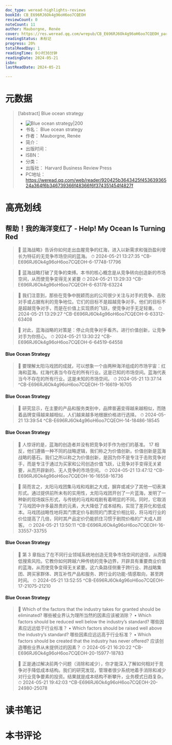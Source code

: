 ```yaml
---
doc_type: weread-highlights-reviews
bookId: CB_E696RJ6Ok4g96oH6oo7CQEOH
reviewCount: 0
noteCount: 11
author: Mauborgne, Renée
cover: https://res.weread.qq.com/wrepub/CB_E696RJ6Ok4g96oH6oo7CQEOH_parsecover
readingStatus: 未标记
progress: 20%
totalReadDay: 1
readingTime: 0小时36分钟
readingDate: 2024-05-21
isbn: 
lastReadDate: 2024-05-21

---
```

# 元数据
> [!abstract] Blue ocean strategy
> - ![ Blue ocean strategy|200](https://res.weread.qq.com/wrepub/CB_E696RJ6Ok4g96oH6oo7CQEOH_parsecover)
> - 书名： Blue ocean strategy
> - 作者： Mauborgne, Renée
> - 简介： 
> - 出版时间： 
> - ISBN： 
> - 分类： 
> - 出版社： Harvard Business Review Press
> - PC地址：https://weread.qq.com/web/reader/920425b3643425f45363936524a364f6b346739366f48366f6f374351454f4827f

# 高亮划线

## 帮助！我的海洋变红了 - Help! My Ocean Is Turning Red

> 📌 蓝海战略》告诉你如何走出血腥竞争的红海，进入以新需求和强劲盈利增长为特征的无竞争市场空间的蓝海。 
> ⏱ 2024-05-21 13:27:35 ^CB-E696RJ6Ok4g96oH6oo7CQEOH-6-17748-17796

> 📌 蓝海战略打破了竞争的束缚。本书的核心概念是从竞争转向创造新的市场空间，从而使竞争变得无关紧要 
> ⏱ 2024-05-21 13:29:33 ^CB-E696RJ6Ok4g96oH6oo7CQEOH-6-63178-63224

> 📌 我们注意到，那些在竞争中脱颖而出的公司很少关注与对手的竞争、击败对手或占据有利的竞争地位。它们的目标不是超越竞争对手。他们的目标不是超越竞争对手，而是在价值上实现质的飞跃，使竞争对手无足轻重。 
> ⏱ 2024-05-21 13:29:27 ^CB-E696RJ6Ok4g96oH6oo7CQEOH-6-63312-63408

> 📌 对此，蓝海战略的对策是：停止向竞争对手看齐。进行价值创新，让竞争对手为你担心。 
> ⏱ 2024-05-21 13:30:22 ^CB-E696RJ6Ok4g96oH6oo7CQEOH-6-64519-64558

#### Blue Ocean Strategy

> 📌 要理解太阳马戏团的成就，可以想象一个由两种海洋组成的市场宇宙：红海和蓝海。红海代表当今存在的所有行业。这是已知的市场空间。蓝海代表当今不存在的所有行业。这是未知的市场空间。 
> ⏱ 2024-05-21 13:37:14 ^CB-E696RJ6Ok4g96oH6oo7CQEOH-11-16619-16705

#### Blue Ocean Strategy

> 📌 研究显示，在主要的产品和服务类别中，品牌普遍变得越来越相似，而随着品牌变得越来越相似，人们越来越多地根据价格进行选择。 
> ⏱ 2024-05-21 13:39:54 ^CB-E696RJ6Ok4g96oH6oo7CQEOH-14-18486-18545

#### Blue Ocean Strategy

> 📌 人惊讶的是，蓝海的创造者并没有把竞争对手作为他们的基准。 17 相反，他们遵循一种不同的战略逻辑，我们称之为价值创新。价值创新是蓝海战略的基石。我们之所以称之为价值创新，是因为你不是专注于击败竞争对手，而是专注于通过为买家和公司创造价值飞跃，让竞争对手变得无关紧要，从而开辟新的、无人竞争的市场空间。 
> ⏱ 2024-05-21 13:47:12 ^CB-E696RJ6Ok4g96oH6oo7CQEOH-16-16558-16736

> 📌 简而言之，太阳马戏团集马戏和戏剧之大成，摒弃或减少了其他一切表演形式。通过提供前所未有的实用性，太阳马戏团开创了一片蓝海，发明了一种新的现场娱乐形式，与传统的马戏和戏剧有着明显的不同。同时，它取消了马戏团中许多最昂贵的元素，大大降低了成本结构，实现了差异化和低成本。马戏团战略性地将其门票定价与剧院的门票定价相比较，将马戏行业的价位提高了几倍，同时其产品定价仍能抓住习惯于剧院价格的广大成人顾客。 
> ⏱ 2024-05-21 13:50:11 ^CB-E696RJ6Ok4g96oH6oo7CQEOH-16-33557-33755

#### Blue Ocean Strategy

> 📌 第 3 章指出了在不同行业领域系统地创造无竞争市场空间的途径，从而降低搜索风险。它教你如何跨越六种传统的竞争边界，开辟具有重要商业价值的蓝海，从而使竞争变得无关紧要。这六条路径侧重于跨行业、跨战略集团、跨买家群体、跨互补性产品和服务、跨行业的功能-情感取向，甚至跨时间。 
> ⏱ 2024-05-21 13:52:55 ^CB-E696RJ6Ok4g96oH6oo7CQEOH-17-21075-21210

#### Blue Ocean Strategy

> 📌 Which of the factors that the industry takes for granted should be eliminated?
   哪些被业界认为理所当然的因素应该被消除？
   •  Which factors should be reduced well below the industry’s standard?
   哪些因素应远远低于行业标准？
   •  Which factors should be raised well above the industry’s standard?
   哪些因素应远远高于行业标准？
   •  Which factors should be created that the industry has never offered?
   应该创造哪些业界从未提供过的因素？ 
> ⏱ 2024-05-21 16:20:22 ^CB-E696RJ6Ok4g96oH6oo7CQEOH-20-15977-18783

> 📌 正是通过解决前两个问题（消除和减少），你才能深入了解如何相对于竞争对手降低成本结构。我们的研究发现，管理者很少系统地着手消除和减少对行业竞争要素的投资。结果就是成本结构不断攀升，业务模式日趋复杂。 
> ⏱ 2024-05-21 19:42:03 ^CB-E696RJ6Ok4g96oH6oo7CQEOH-20-24980-25078

# 读书笔记

# 本书评论

